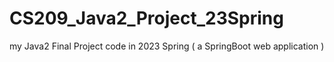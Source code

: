 # CS209_Java2_Project_23Spring
my Java2 Final Project code in 2023 Spring ( a SpringBoot web application )
